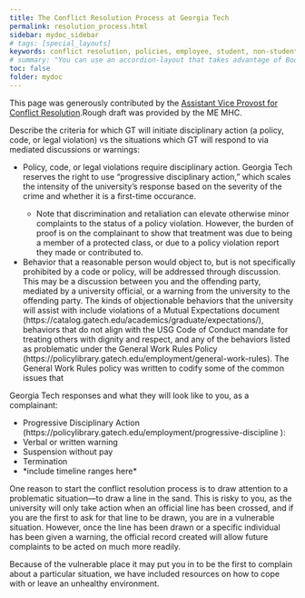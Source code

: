 ```yaml
---
title: The Conflict Resolution Process at Georgia Tech
permalink: resolution_process.html
sidebar: mydoc_sidebar
# tags: [special_layouts]
keywords: conflict resolution, policies, employee, student, non-student, capacity, procedure, standard, how-to, 
# summary: "You can use an accordion-layout that takes advantage of Bootstrap styling. This is useful for an FAQ page."
toc: false
folder: mydoc
---
```


<p> This page was generously contributed by the <a href ="https://provost.gatech.edu/reporting-units/advocacy">Assistant Vice Provost for Conflict Resolution</a>.Rough draft was provided by the ME MHC. </p>


<p>Describe the criteria for which GT will initiate disciplinary action (a policy, code, or legal violation) vs the situations which GT will respond to via mediated discussions or warnings:</p>
<ul>
<li>Policy, code, or legal violations require disciplinary action. Georgia Tech reserves the right to use “progressive disciplinary action,” which scales the intensity of the university’s response based on the severity of the crime and whether it is a first-time occurance.</li>
<ul>
<li>Note that discrimination and retaliation can elevate otherwise minor complaints to the status of a policy violation. However, the burden of proof is on the complainant to show that treatment was due to being a member of a protected class, or due to a policy violation report they made or contributed to.</li>
</ul>
<li>Behavior that a reasonable person would object to, but is not specifically prohibited by a code or policy, will be addressed through discussion. This may be a discussion between you and the offending party, mediated by a university official, or a warning from the university to the offending party. The kinds of objectionable behaviors that the university will assist with include violations of a Mutual Expectations document (https://catalog.gatech.edu/academics/graduate/expectations/), behaviors that do not align with the USG Code of Conduct mandate for treating others with dignity and respect, and any of the behaviors listed as problematic under the General Work Rules Policy (https://policylibrary.gatech.edu/employment/general-work-rules). The General Work Rules policy was written to codify some of the common issues that </li>
</ul>
<p>Georgia Tech responses and what they will look like to you, as a complainant:</p>
<ul>
<li>Progressive Disciplinary Action (https://policylibrary.gatech.edu/employment/progressive-discipline ):</li>
<li>Verbal or written warning</li>
<li>Suspension without pay</li>
<li>Termination</li>
<li>*include timeline ranges here*</li>
</ul>
<p>One reason to start the conflict resolution process is to draw attention to a problematic situation—to draw a line in the sand. This is risky to you, as the university will only take action when an official line has been crossed, and if you are the first to ask for that line to be drawn, you are in a vulnerable situation. However, once the line has been drawn or a specific individual has been given a warning, the official record created will allow future complaints to be acted on much more readily. </p>

<p>Because of the vulnerable place it may put you in to be the first to complain about a particular situation, we have included resources on how to cope with or leave an unhealthy environment. </p>